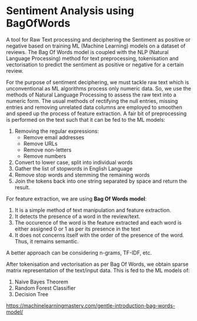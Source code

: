 # Sentiment Analysis using BagOfWords
A tool for Raw Text processing and deciphering the Sentiment as positive or negative based on training ML (Machine Learning) models on a dataset of reviews. The Bag Of Words model is coupled with the NLP (Natural Language Processing) method for text preprocessing, tokenisation and vectorisation to predict the sentiment as positive or negative for a certain review.

For the purpose of sentiment deciphering, we must tackle raw text which is unconventional as ML algorithms process only numeric data. So, we use the methods of Natural Language Processing to assess the raw text into a numeric form. 
The usual methods of rectifying the null entries, missing entries and removing unrelated data columns are employed to smoothen and speed up the process of feature extraction.
A fair bit of preprocessing is performed on the text such that it can be fed to the ML models:

1) Removing the regular expressions:
    * Remove email addresses
    * Remove URLs
    * Remove non-letters
    * Remove numbers
2) Convert to lower case, split into individual words
3) Gather the list of stopwords in English Language
4) Remove stop words and stemming the remaining words
5) Join the tokens back into one string separated by space and return the result.

For feature extraction, we are using **Bag Of Words model**:

1) It is a simple method of text manipulation and feature extraction.
2) It detects the presence of a word in the review/text.
3) The occurence of the word is the feature extracted and each word is either assigned 0 or 1 as per its presence in the text
4) It does not concerns itself with the order of the presence of the word. Thus, it remains semantic.

A better approach can be considering n-grams, TF-IDF, etc.

After tokenisation and vectorisation as per Bag Of Words, we obtain sparse matrix representation of the text/input data.
This is fed to the ML models of:
1. Naive Bayes Theorem
2. Random Forest Classifier
3. Decision Tree

https://machinelearningmastery.com/gentle-introduction-bag-words-model/
